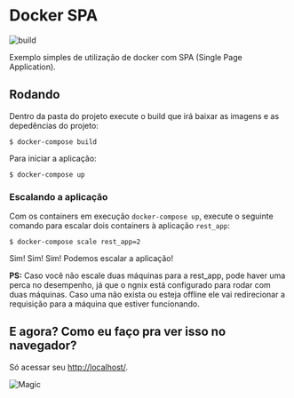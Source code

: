 # Docker SPA

![build](https://travis-ci.org/carlosmaniero/docker-spa.svg?branch=master)

Exemplo simples de utilização de docker com SPA (Single Page Application).

## Rodando

Dentro da pasta do projeto execute o build que irá baixar as imagens e as depedências do projeto:

    $ docker-compose build

Para iniciar a aplicação:

    $ docker-compose up

### Escalando a aplicação

Com os containers em execução `docker-compose up`, execute o seguinte comando para escalar dois containers à aplicação `rest_app`:

    $ docker-compose scale rest_app=2

Sim! Sim! Sim! Podemos escalar a aplicação!

**PS:** Caso você não escale duas máquinas para a rest_app, pode haver uma perca no desempenho, já que o ngnix está configurado para rodar com duas máquinas. Caso uma não exista ou esteja offline ele vai redirecionar a requisição para a máquina que estiver funcionando.

## E agora? Como eu faço pra ver isso no navegador?

Só acessar seu [http://localhost/](http://localhost/).

![Magic](http://www.reactiongifs.com/r/mgc.gif)

